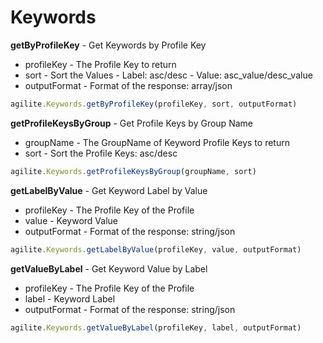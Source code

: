 # Keywords

**getByProfileKey** - Get Keywords by Profile Key

* profileKey - The Profile Key to return
* sort - Sort the Values - Label: asc/desc - Value: asc_value/desc_value
* outputFormat - Format of the response: array/json

```javascript
agilite.Keywords.getByProfileKey(profileKey, sort, outputFormat)
```

**getProfileKeysByGroup** - Get Profile Keys by Group Name

* groupName - The GroupName of Keyword Profile Keys to return
* sort - Sort the Profile Keys: asc/desc

```javascript
agilite.Keywords.getProfileKeysByGroup(groupName, sort)
```

**getLabelByValue** - Get Keyword Label by Value

* profileKey - The Profile Key of the Profile
* value - Keyword Value
* outputFormat - Format of the response: string/json

```javascript
agilite.Keywords.getLabelByValue(profileKey, value, outputFormat)
```

**getValueByLabel** - Get Keyword Value by Label

* profileKey - The Profile Key of the Profile
* label - Keyword Label
* outputFormat - Format of the response: string/json

```javascript
agilite.Keywords.getValueByLabel(profileKey, label, outputFormat)
```